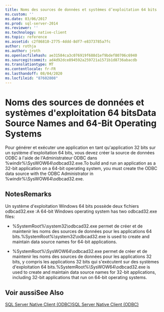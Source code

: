 ```yaml
---
title: Noms des sources de données et systèmes d’exploitation 64 bits | Microsoft Docs
ms.custom: ''
ms.date: 03/06/2017
ms.prod: sql-server-2014
ms.reviewer: ''
ms.technology: native-client
ms.topic: reference
ms.assetid: c2f86810-2775-4ddd-8df7-e8373785a7fc
author: rothja
ms.author: jroth
ms.openlocfilehash: ae31584ca3c076919f688d1ef9bdef80706c6940
ms.sourcegitcommit: ad4d92dce894592a259721a1571b1d8736abacdb
ms.translationtype: MT
ms.contentlocale: fr-FR
ms.lasthandoff: 08/04/2020
ms.locfileid: "87602808"
---
```

# <a name="data-source-names-and-64-bit-operating-systems"></a><span data-ttu-id="50d2f-102">Noms des sources de données et systèmes d'exploitation 64 bits</span><span class="sxs-lookup"><span data-stu-id="50d2f-102">Data Source Names and 64-Bit Operating Systems</span></span>
  <span data-ttu-id="50d2f-103">Pour générer et exécuter une application en tant qu'application 32 bits sur un système d'exploitation 64 bits, vous devez créer la source de données ODBC à l'aide de l'Administrateur ODBC dans %windir%\SysWOW64\odbcad32.exe.</span><span class="sxs-lookup"><span data-stu-id="50d2f-103">To build and run an application as a 32-bit application on a 64-bit operating system, you must create the ODBC data source with the ODBC Administrator in %windir%\SysWOW64\odbcad32.exe.</span></span>  
  
## <a name="remarks"></a><span data-ttu-id="50d2f-104">Notes</span><span class="sxs-lookup"><span data-stu-id="50d2f-104">Remarks</span></span>  
 <span data-ttu-id="50d2f-105">Un système d'exploitation Windows 64 bits possède deux fichiers odbcad32.exe :</span><span class="sxs-lookup"><span data-stu-id="50d2f-105">A 64-bit Windows operating system has two odbcad32.exe files:</span></span>  
  
-   <span data-ttu-id="50d2f-106">%SystemRoot%\system32\odbcad32.exe permet de créer et de maintenir les noms des sources de données pour les applications 64 bits.</span><span class="sxs-lookup"><span data-stu-id="50d2f-106">%SystemRoot%\system32\odbcad32.exe is used to create and maintain data source names for 64-bit applications.</span></span>  
  
-   <span data-ttu-id="50d2f-107">%SystemRoot%\SysWOW64\odbcad32.exe permet de créer et de maintenir les noms des sources de données pour les applications 32 bits, y compris les applications 32 bits qui s'exécutent sur des systèmes d'exploitation 64 bits.</span><span class="sxs-lookup"><span data-stu-id="50d2f-107">%SystemRoot%\SysWOW64\odbcad32.exe is used to create and maintain data source names for 32-bit applications, including 32-bit applications that run on 64-bit operating systems.</span></span>  
  
## <a name="see-also"></a><span data-ttu-id="50d2f-108">Voir aussi</span><span class="sxs-lookup"><span data-stu-id="50d2f-108">See Also</span></span>  
 [<span data-ttu-id="50d2f-109">SQL Server Native Client &#40;ODBC&#41;</span><span class="sxs-lookup"><span data-stu-id="50d2f-109">SQL Server Native Client &#40;ODBC&#41;</span></span>](sql-server-native-client-odbc.md)  
  
  
